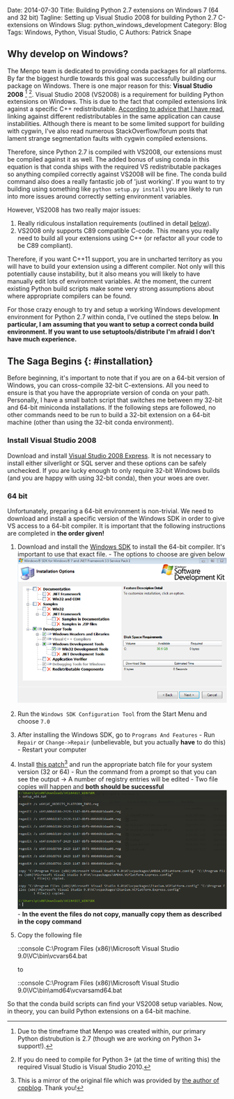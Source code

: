 Date: 2014-07-30
Title: Building Python 2.7 extensions on Windows 7 (64 and 32 bit)
Tagline: Setting up Visual Studio 2008 for building Python 2.7 C-extensions on Windows
Slug: python_windows_development
Category: Blog
Tags: Windows, Python, Visual Studio, C
Authors: Patrick Snape

## Why develop on Windows?
The Menpo team is dedicated to providing conda packages for all platforms. By far the biggest hurdle towards this goal was successfully building our package on Windows. There is one major reason for this: **Visual Studio 2008** [^1] [^2]. Visual Studio 2008 (VS2008) is a requirement for building Python extensions on Windows. This is due to the fact that compiled extensions link against a specific C++ redistributable. [According to advice that I have read](http://stackoverflow.com/questions/15311492/linking-libs-compiled-against-msvcrt-dll-into-a-visual-studio-10-c-app), linking against different redistributables in the same application can cause instabilities. Although there is meant to be some limited support for building with cygwin, I've also read numerous StackOverflow/forum posts that lament strange segmentation faults with cygwin compiled extensions. 

Therefore, since Python 2.7 is compiled with VS2008, our extensions must be compiled against it as well. The added bonus of using conda in this equation is that conda ships with the required VS redistributable packages so anything compiled correctly against VS2008 will be fine. The conda build command also does a really fantastic job of 'just working'. If you want to try building using something like ``python setup.py install`` you are likely to run into more issues around correctly setting environment variables.

However, VS2008 has two really major issues:

  1. Really ridiculous installation requirements (outlined in detail [below](#installation)).
  2. VS2008 only supports C89 compatible C-code. This means you really need to build all your extensions using C++ (or refactor all your code to be C89 compliant).

Therefore, if you want C++11 support, you are in uncharted territory as you will have to build your extension using a different compiler. Not only will this potentially cause instability, but it also means you will likely to have manually edit lots of environment variables. At the moment, the current existing Python build scripts make some very strong assumptions about where appropriate compilers can be found.

For those crazy enough to try and setup a working Windows development environment for Python 2.7 within conda, I've outlined the steps below. **In particular, I am assuming that you want to setup a correct conda build environment. If you want to use setuptools/distribute I'm afraid I don't have much experience.**

[^1]: Due to the timeframe that Menpo was created within, our primary Python distrubution is 2.7 (though we are working on Python 3+ support!).
[^2]: If you do need to compile for Python 3+ (at the time of writing this) the required Visual Studio is Visual Studio 2010.

## The Saga Begins {: #installation}
Before beginning, it's important to note that if you are on a 64-bit version of Windows, you can cross-compile 32-bit C-extensions. All you need to ensure is that you have the appropriate version of conda on your path. Personally, I have a small batch script that switches me between my 32-bit and 64-bit miniconda installations. If the following steps are followed, no other commands need to be run to build a 32-bit extension on a 64-bit machine (other than using the 32-bit conda environment).

### Install Visual Studio 2008
Download and install [Visual Studio 2008 Express](http://go.microsoft.com/?linkid=7729279). It is not necessary to install either silverlight or SQL server and these options can be safely unchecked. If you are lucky enough to only require 32-bit Windows builds (and you are happy with using 32-bit conda), then your woes are over.

### 64 bit
Unfortunately, preparing a 64-bit environment is non-trivial. We need to download and install a specific version of the Windows SDK in order to give VS access to a 64-bit compiler. It is important that the following instructions are completed in **the order given!**

  1. Download and install the [Windows SDK](http://www.microsoft.com/en-ca/download/details.aspx?id=3138) to install the 64-bit compiler. It's important to use that exact file.
    - The options to choose are given below ![Win SDK options](images/winsdk_options.png)
  2. Run the ``Windows SDK Configuration Tool`` from the Start Menu and choose ``7.0``
  3. After installing the Windows SDK, go to ``Programs And Features``
    - Run `Repair` or `Change->Repair` (unbelievable, but you actually **have** to do this)
    - Restart your computer
  4. Install [this patch](files/VCE64BIT_WIN7SDK.zip)[^3] and run the appropriate batch file for your system version (32 or 64)
    - Run the command from a prompt so that you can see the output -> A number of registry entries will be edited
    - Two file copies will happen and **both should be successful** ![Output of successful patching](images/successful_patch.png)
    - **In the event the files do not copy, manually copy them as described in the copy command**
  5. Copy the following file

        ::console
        C:\Program Files (x86)\Microsoft Visual Studio 9.0\VC\bin\vcvars64.bat

     to

        ::console
        C:\Program Files (x86)\Microsoft Visual Studio 9.0\VC\bin\amd64\vcvarsamd64.bat

So that the conda build scripts can find your VS2008 setup variables. Now, in theory, you can build Python extensions on a 64-bit machine.

[^3]: This is a mirror of the original file which was provided by [the author of cppblog](http://www.cppblog.com/xcpp/archive/2009/09/09/vc2008express_64bit_win7sdk.html). Thank you!
